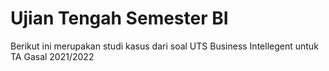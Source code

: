 # Ujian Tengah Semester BI
Berikut ini merupakan studi kasus dari soal UTS Business Intellegent untuk TA Gasal 2021/2022

